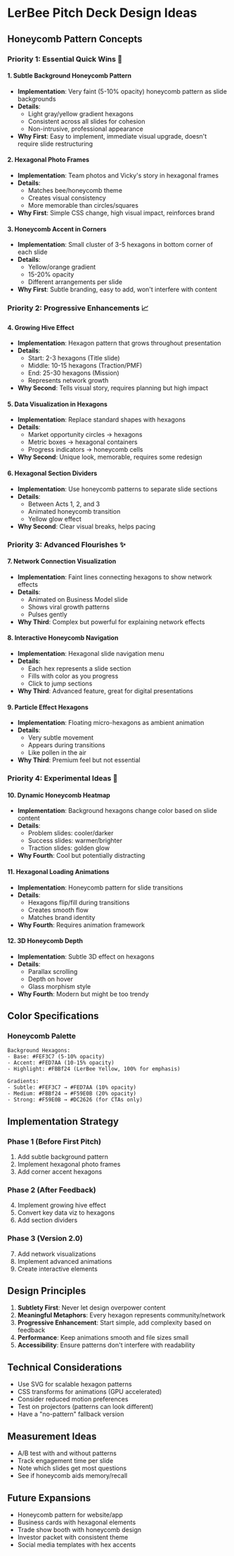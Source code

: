 # LerBee Pitch Deck Design Ideas

## Honeycomb Pattern Concepts

### Priority 1: Essential Quick Wins 🎯

#### 1. **Subtle Background Honeycomb Pattern**
- **Implementation**: Very faint (5-10% opacity) honeycomb pattern as slide backgrounds
- **Details**: 
  - Light gray/yellow gradient hexagons
  - Consistent across all slides for cohesion
  - Non-intrusive, professional appearance
- **Why First**: Easy to implement, immediate visual upgrade, doesn't require slide restructuring

#### 2. **Hexagonal Photo Frames**
- **Implementation**: Team photos and Vicky's story in hexagonal frames
- **Details**:
  - Matches bee/honeycomb theme
  - Creates visual consistency
  - More memorable than circles/squares
- **Why First**: Simple CSS change, high visual impact, reinforces brand

#### 3. **Honeycomb Accent in Corners**
- **Implementation**: Small cluster of 3-5 hexagons in bottom corner of each slide
- **Details**:
  - Yellow/orange gradient
  - 15-20% opacity
  - Different arrangements per slide
- **Why First**: Subtle branding, easy to add, won't interfere with content

### Priority 2: Progressive Enhancements 📈

#### 4. **Growing Hive Effect**
- **Implementation**: Hexagon pattern that grows throughout presentation
- **Details**:
  - Start: 2-3 hexagons (Title slide)
  - Middle: 10-15 hexagons (Traction/PMF)
  - End: 25-30 hexagons (Mission)
  - Represents network growth
- **Why Second**: Tells visual story, requires planning but high impact

#### 5. **Data Visualization in Hexagons**
- **Implementation**: Replace standard shapes with hexagons
- **Details**:
  - Market opportunity circles → hexagons
  - Metric boxes → hexagonal containers
  - Progress indicators → honeycomb cells
- **Why Second**: Unique look, memorable, requires some redesign

#### 6. **Hexagonal Section Dividers**
- **Implementation**: Use honeycomb patterns to separate slide sections
- **Details**:
  - Between Acts 1, 2, and 3
  - Animated honeycomb transition
  - Yellow glow effect
- **Why Second**: Clear visual breaks, helps pacing

### Priority 3: Advanced Flourishes ✨

#### 7. **Network Connection Visualization**
- **Implementation**: Faint lines connecting hexagons to show network effects
- **Details**:
  - Animated on Business Model slide
  - Shows viral growth patterns
  - Pulses gently
- **Why Third**: Complex but powerful for explaining network effects

#### 8. **Interactive Honeycomb Navigation**
- **Implementation**: Hexagonal slide navigation menu
- **Details**:
  - Each hex represents a slide section
  - Fills with color as you progress
  - Click to jump sections
- **Why Third**: Advanced feature, great for digital presentations

#### 9. **Particle Effect Hexagons**
- **Implementation**: Floating micro-hexagons as ambient animation
- **Details**:
  - Very subtle movement
  - Appears during transitions
  - Like pollen in the air
- **Why Third**: Premium feel but not essential

### Priority 4: Experimental Ideas 🔬

#### 10. **Dynamic Honeycomb Heatmap**
- **Implementation**: Background hexagons change color based on slide content
- **Details**:
  - Problem slides: cooler/darker
  - Success slides: warmer/brighter
  - Traction slides: golden glow
- **Why Fourth**: Cool but potentially distracting

#### 11. **Hexagonal Loading Animations**
- **Implementation**: Honeycomb pattern for slide transitions
- **Details**:
  - Hexagons flip/fill during transitions
  - Creates smooth flow
  - Matches brand identity
- **Why Fourth**: Requires animation framework

#### 12. **3D Honeycomb Depth**
- **Implementation**: Subtle 3D effect on hexagons
- **Details**:
  - Parallax scrolling
  - Depth on hover
  - Glass morphism style
- **Why Fourth**: Modern but might be too trendy

## Color Specifications

### Honeycomb Palette
```
Background Hexagons:
- Base: #FEF3C7 (5-10% opacity)
- Accent: #FED7AA (10-15% opacity)
- Highlight: #FBBf24 (LerBee Yellow, 100% for emphasis)

Gradients:
- Subtle: #FEF3C7 → #FED7AA (10% opacity)
- Medium: #FBBf24 → #F59E0B (20% opacity)
- Strong: #F59E0B → #DC2626 (for CTAs only)
```

## Implementation Strategy

### Phase 1 (Before First Pitch)
1. Add subtle background pattern
2. Implement hexagonal photo frames
3. Add corner accent hexagons

### Phase 2 (After Feedback)
4. Implement growing hive effect
5. Convert key data viz to hexagons
6. Add section dividers

### Phase 3 (Version 2.0)
7. Add network visualizations
8. Implement advanced animations
9. Create interactive elements

## Design Principles

1. **Subtlety First**: Never let design overpower content
2. **Meaningful Metaphors**: Every hexagon represents community/network
3. **Progressive Enhancement**: Start simple, add complexity based on feedback
4. **Performance**: Keep animations smooth and file sizes small
5. **Accessibility**: Ensure patterns don't interfere with readability

## Technical Considerations

- Use SVG for scalable hexagon patterns
- CSS transforms for animations (GPU accelerated)
- Consider reduced motion preferences
- Test on projectors (patterns can look different)
- Have a "no-pattern" fallback version

## Measurement Ideas

- A/B test with and without patterns
- Track engagement time per slide
- Note which slides get most questions
- See if honeycomb aids memory/recall

## Future Expansions

- Honeycomb pattern for website/app
- Business cards with hexagonal elements
- Trade show booth with honeycomb design
- Investor packet with consistent theme
- Social media templates with hex accents